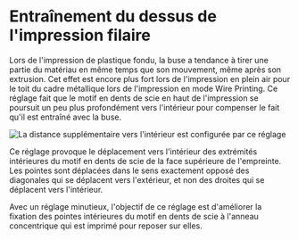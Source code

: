 Entraînement du dessus de l'impression filaire
===

Lors de l'impression de plastique fondu, la buse a tendance à tirer une partie du matériau en même temps que son mouvement, même après son extrusion. Cet effet est encore plus fort lors de l'impression en plein air pour le toit du cadre métallique lors de l'impression en mode Wire Printing. Ce réglage fait que le motif en dents de scie en haut de l'impression se poursuit un peu plus profondément vers l'intérieur pour compenser le fait qu'il est entraîné avec la buse.

![La distance supplémentaire vers l'intérieur est configurée par ce réglage](../../../articles/images/wireframe_roof_drag_along.svg)

Ce réglage provoque le déplacement vers l'intérieur des extrémités intérieures du motif en dents de scie de la face supérieure de l'empreinte. Les pointes sont déplacées dans le sens exactement opposé des diagonales qui se déplacent vers l'extérieur, et non des droites qui se déplacent vers l'intérieur.

Avec un réglage minutieux, l'objectif de ce réglage est d'améliorer la fixation des pointes intérieures du motif en dents de scie à l'anneau concentrique qui est imprimé pour reposer sur elles.
